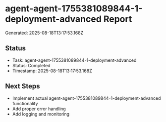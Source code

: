 # agent-agent-1755381089844-1-deployment-advanced Report

Generated: 2025-08-18T13:17:53.168Z

## Status
- Task: agent-agent-1755381089844-1-deployment-advanced
- Status: Completed
- Timestamp: 2025-08-18T13:17:53.168Z

## Next Steps
- Implement actual agent-agent-1755381089844-1-deployment-advanced functionality
- Add proper error handling
- Add logging and monitoring
